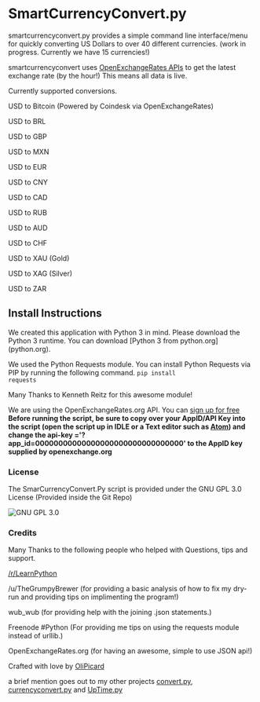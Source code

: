 <h1>SmartCurrencyConvert.py</h1>
smartcurrencyconvert.py provides a simple command line interface/menu for quickly converting US Dollars to over 40 different currencies. (work in progress. Currently we have 15 currencies!)

smartcurrencyconvert uses [OpenExchangeRates APIs](https://openexchangerates.org/) to get the latest exchange rate (by the hour!) This means all data is live.

Currently supported conversions.

USD to Bitcoin (Powered by Coindesk via OpenExchangeRates)

USD to BRL

USD to GBP

USD to MXN

USD to EUR

USD to CNY

USD to CAD

USD to RUB

USD to AUD

USD to CHF

USD to XAU (Gold)

USD to XAG (Silver)

USD to ZAR

<h2>Install Instructions</h2>
We created this application with Python 3 in mind. Please download the Python 3 runtime.
You can download [Python 3 from python.org](python.org).


We used the Python Requests module. You can install Python Requests via PIP by running the following command.
<code>pip install requests</code>

Many Thanks to Kenneth Reitz for this awesome module!


We are using the OpenExchangeRates.org API. You can [sign up for free](https://openexchangerates.org/signup/free)
**Before running the script, be sure to copy over your AppID/API Key into the script (open the script up in IDLE or a Text editor such as [Atom](http://atom.io)) and change the api-key ='?app_id=00000000000000000000000000000000' to the AppID key supplied by openexchange.org**


<h3> License </h3>
The SmarCurrencyConvert.Py script is provided under the GNU GPL 3.0 License (Provided inside the Git Repo)

![GNU GPL 3.0](http://www.gnu.org/graphics/gplv3-127x51.png)

<h3> Credits </h3>
Many Thanks to the following people who helped with Questions, tips and support.

[/r/LearnPython](http://reddit.com/r/learnpython)

/u/TheGrumpyBrewer (for providing a basic analysis of how to fix my dry-run and providing tips on implimenting the program!)

wub_wub (for providing help with the joining .json statements.)

Freenode #Python (For providing me tips on using the requests module instead of urllib.)

OpenExchangeRates.org (for having an awesome, simple to use JSON api!)

Crafted with love by [OliPicard](https://olipicard.com)

a brief mention goes out to my other projects [convert.py](https://github.com/OliPicard/convert.py), [currencyconvert.py](https://github.com/OliPicard/currencyconvert.py) and [UpTime.py](https://github.com/OliPicard/UpTime.py)
